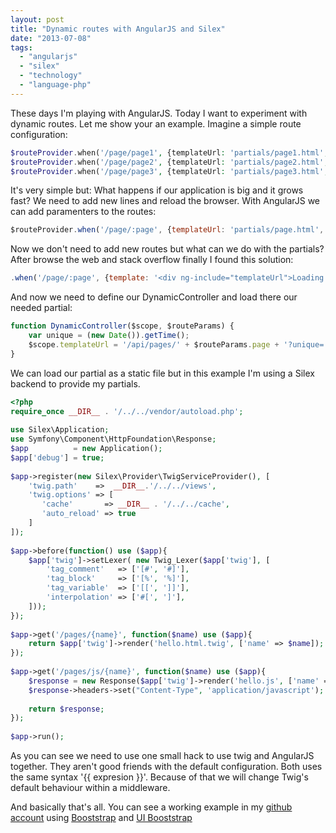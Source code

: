 ```yaml
---
layout: post
title: "Dynamic routes with AngularJS and Silex"
date: "2013-07-08"
tags: 
  - "angularjs"
  - "silex"
  - "technology"
  - "language-php"
---
```


These days I'm playing with AngularJS. Today I want to experiment with dynamic routes. Let me show your an example. Imagine a simple route configuration:

```php
$routeProvider.when('/page/page1', {templateUrl: 'partials/page1.html', controller: Controller1});
$routeProvider.when('/page/page2', {templateUrl: 'partials/page2.html', controller: Controller2});
$routeProvider.when('/page/page3', {templateUrl: 'partials/page3.html', controller: Controller3});
```

It's very simple but: What happens if our application is big and it grows fast? We need to add new lines and reload the browser. With AngularJS we can add paramenters to the routes:

```javascript
$routeProvider.when('/page/:page', {templateUrl: 'partials/page.html', controller: Controller});
```

Now we don't need to add new routes but what can we do with the partials? After browse the web and stack overflow finally I found this solution:

```javascript
.when('/page/:page', {template: '<div ng-include="templateUrl">Loading...</div>', controller: DynamicController})
```

And now we need to define our DynamicController and load there our needed partial: 

```javascript
function DynamicController($scope, $routeParams) {
    var unique = (new Date()).getTime();
    $scope.templateUrl = '/api/pages/' + $routeParams.page + '?unique=' + unique;
}
```

We can load our partial as a static file but in this example I'm using a Silex backend to provide my partials.

```php
<?php
require_once __DIR__ . '/../../vendor/autoload.php';
 
use Silex\Application;
use Symfony\Component\HttpFoundation\Response;
$app          = new Application();
$app['debug'] = true;
 
$app->register(new Silex\Provider\TwigServiceProvider(), [
    'twig.path'    =>  __DIR__.'/../../views',
    'twig.options' => [
       'cache'       => __DIR__ . '/../../cache',
       'auto_reload' => true
    ]
]);
 
$app->before(function() use ($app){
    $app['twig']->setLexer( new Twig_Lexer($app['twig'], [
        'tag_comment'   => ['[#', '#]'],
        'tag_block'     => ['[%', '%]'],
        'tag_variable'  => ['[[', ']]'],
        'interpolation' => ['#[', ']'],
    ]));
});
 
$app->get('/pages/{name}', function($name) use ($app){
    return $app['twig']->render('hello.html.twig', ['name' => $name]);
});
 
$app->get('/pages/js/{name}', function($name) use ($app){
    $response = new Response($app['twig']->render('hello.js', ['name' => $name]));
    $response->headers->set("Content-Type", 'application/javascript');
 
    return $response;
});
 
$app->run();
```

As you can see we need to use one small hack to use twig and AngularJS together. They aren't good friends with the default configuration. Both uses the same syntax '{{ expresion }}'. Because of that we will change Twig's default behaviour within a middleware.

And basically that's all. You can see a working example in my [github account](https://github.com/gonzalo123/angularRemoteRoutes) using [Booststrap](http://twitter.github.io/bootstrap/) and [UI Booststrap](http://angular-ui.github.io/bootstrap/)
